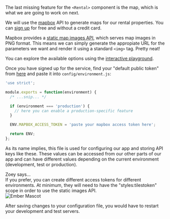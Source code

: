 The last missing feature for the `<Rental>` component is the map, which
is what we are going to work on next.

We will use the [mapbox](https://www.mapbox.com) API to generate maps
for our rental properties. You can [sign up](https://www.mapbox.com/signup/)
for free and without a credit card.

Mapbox provides a [static map images
API](https://docs.mapbox.com/api/maps/#static-images), which serves map
images in PNG format. This means we can simply generate the appropiate
URL for the parameters we want and render it using a standard `<img>`
tag. Pretty neat!

You can explore the available options using the [interactive
playground](https://docs.mapbox.com/help/interactive-tools/static-api-playground/).

Once you have signed up for the service, find your "default public
token" from [here](https://account.mapbox.com/access-tokens/) and paste
it into `config/environment.js`:

```js {data-filename="config/environment.js" data-diff="+9,+10"}
'use strict';

module.exports = function(environment) {
  /* ...snip... */

  if (environment === 'production') {
    // here you can enable a production-specific feature
  }

  ENV.MAPBOX_ACCESS_TOKEN = 'paste your mapbox access token here';

  return ENV;
};
```

As its name implies, this file is used for configuring our app and
storing API keys like these. These values can be accessed from our other
parts of our app and can have different values depending on the
current environment (development, test or production).

<div class="cta">
  <div class="cta-note">
    <div class="cta-note-body">
      <div class="cta-note-heading">Zoey says...</div>
      <div class="cta-note-message">
        If you prefer, you can create different access tokens for different environments. At minimum, they will need to have the "styles:tilestoken" scope in order to use the static images API.
      </div>
    </div>
    <img src="/images/mascots/zoey.png" role="presentation" alt="Ember Mascot">
  </div>
</div>

After saving changes to your configuration file, you would have to
restart your development and test servers.

<!-- TODO: Why? Seems like a bug? ember-cli/ember-cli#8782 -->
